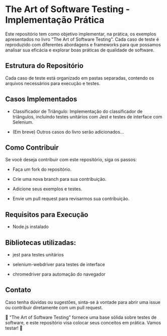 # The Art of Software Testing - Implementação Prática

Este repositório tem como objetivo implementar, na prática, os exemplos apresentados no livro "The Art of Software Testing". Cada caso de teste é reproduzido com diferentes abordagens e frameworks para que possamos analisar sua eficácia e explorar boas práticas de qualidade de software.

## Estrutura do Repositório

Cada caso de teste está organizado em pastas separadas, contendo os arquivos necessários para execução e testes.

## Casos Implementados

* Classificador de Triângulo: Implementação do classificador de triângulos, incluindo testes unitários com Jest e testes de interface com Selenium.

* (Em breve) Outros casos do livro serão adicionados...

## Como Contribuir

Se você deseja contribuir com este repositório, siga os passos:

* Faça um fork do repositório.

* Crie uma nova branch para sua contribuição.

* Adicione seus exemplos e testes.

* Envie um pull request para revisarmos sua contribuição.

## Requisitos para Execução

* Node.js instalado

## Bibliotecas utilizadas:

* jest para testes unitários

* selenium-webdriver para testes de interface

* chromedriver para automação do navegador

## Contato

Caso tenha dúvidas ou sugestões, sinta-se à vontade para abrir uma issue ou contribuir diretamente com um pull request.

📖 "The Art of Software Testing" fornece uma base sólida sobre testes de software, e este repositório visa colocar seus conceitos em prática. Vamos testar! 🚀
